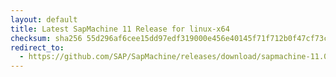 ```yaml
---
layout: default
title: Latest SapMachine 11 Release for linux-x64
checksum: sha256 55d296af6cee15dd97edf319000e456e40145f71f712b0f47cf73c4149ef03b1
redirect_to:
  - https://github.com/SAP/SapMachine/releases/download/sapmachine-11.0.26/sapmachine-jre-11.0.26_linux-x64_bin.tar.gz
---
```

